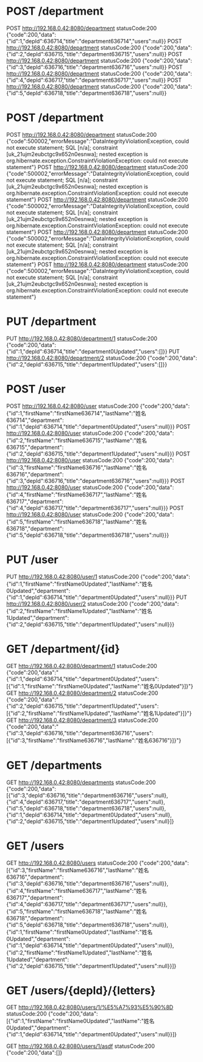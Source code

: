 # POST /department

POST http://192.168.0.42:8080/department
statusCode:200
{"code":200,"data":{"id":1,"depId":636714,"title":"department636714","users":null}}
POST http://192.168.0.42:8080/department
statusCode:200
{"code":200,"data":{"id":2,"depId":636715,"title":"department636715","users":null}}
POST http://192.168.0.42:8080/department
statusCode:200
{"code":200,"data":{"id":3,"depId":636716,"title":"department636716","users":null}}
POST http://192.168.0.42:8080/department
statusCode:200
{"code":200,"data":{"id":4,"depId":636717,"title":"department636717","users":null}}
POST http://192.168.0.42:8080/department
statusCode:200
{"code":200,"data":{"id":5,"depId":636718,"title":"department636718","users":null}}

# POST /department

POST http://192.168.0.42:8080/department
statusCode:200
{"code":500002,"errorMessage":"DataIntegrityViolationException, could not execute statement; SQL [n/a]; constraint [uk_21ujm2eubctgc9x652n0esnwa]; nested exception is org.hibernate.exception.ConstraintViolationException: could not execute statement"}
POST http://192.168.0.42:8080/department
statusCode:200
{"code":500002,"errorMessage":"DataIntegrityViolationException, could not execute statement; SQL [n/a]; constraint [uk_21ujm2eubctgc9x652n0esnwa]; nested exception is org.hibernate.exception.ConstraintViolationException: could not execute statement"}
POST http://192.168.0.42:8080/department
statusCode:200
{"code":500002,"errorMessage":"DataIntegrityViolationException, could not execute statement; SQL [n/a]; constraint [uk_21ujm2eubctgc9x652n0esnwa]; nested exception is org.hibernate.exception.ConstraintViolationException: could not execute statement"}
POST http://192.168.0.42:8080/department
statusCode:200
{"code":500002,"errorMessage":"DataIntegrityViolationException, could not execute statement; SQL [n/a]; constraint [uk_21ujm2eubctgc9x652n0esnwa]; nested exception is org.hibernate.exception.ConstraintViolationException: could not execute statement"}
POST http://192.168.0.42:8080/department
statusCode:200
{"code":500002,"errorMessage":"DataIntegrityViolationException, could not execute statement; SQL [n/a]; constraint [uk_21ujm2eubctgc9x652n0esnwa]; nested exception is org.hibernate.exception.ConstraintViolationException: could not execute statement"}

# PUT /department

PUT http://192.168.0.42:8080/department/1
statusCode:200
{"code":200,"data":{"id":1,"depId":636714,"title":"department0Updated","users":[]}}
PUT http://192.168.0.42:8080/department/2
statusCode:200
{"code":200,"data":{"id":2,"depId":636715,"title":"department1Updated","users":[]}}

# POST /user

POST http://192.168.0.42:8080/user
statusCode:200
{"code":200,"data":{"id":1,"firstName":"firstName636714","lastName":"姓名636714","department":{"id":1,"depId":636714,"title":"department0Updated","users":null}}}
POST http://192.168.0.42:8080/user
statusCode:200
{"code":200,"data":{"id":2,"firstName":"firstName636715","lastName":"姓名636715","department":{"id":2,"depId":636715,"title":"department1Updated","users":null}}}
POST http://192.168.0.42:8080/user
statusCode:200
{"code":200,"data":{"id":3,"firstName":"firstName636716","lastName":"姓名636716","department":{"id":3,"depId":636716,"title":"department636716","users":null}}}
POST http://192.168.0.42:8080/user
statusCode:200
{"code":200,"data":{"id":4,"firstName":"firstName636717","lastName":"姓名636717","department":{"id":4,"depId":636717,"title":"department636717","users":null}}}
POST http://192.168.0.42:8080/user
statusCode:200
{"code":200,"data":{"id":5,"firstName":"firstName636718","lastName":"姓名636718","department":{"id":5,"depId":636718,"title":"department636718","users":null}}}

# PUT /user

PUT http://192.168.0.42:8080/user/1
statusCode:200
{"code":200,"data":{"id":1,"firstName":"firstName0Updated","lastName":"姓名0Updated","department":{"id":1,"depId":636714,"title":"department0Updated","users":null}}}
PUT http://192.168.0.42:8080/user/2
statusCode:200
{"code":200,"data":{"id":2,"firstName":"firstName1Updated","lastName":"姓名1Updated","department":{"id":2,"depId":636715,"title":"department1Updated","users":null}}}

# GET /department/{id}

GET http://192.168.0.42:8080/department/1
statusCode:200
{"code":200,"data":"{\"id\":1,\"depId\":636714,\"title\":\"department0Updated\",\"users\":[{\"id\":1,\"firstName\":\"firstName0Updated\",\"lastName\":\"姓名0Updated\"}]}"}
GET http://192.168.0.42:8080/department/2
statusCode:200
{"code":200,"data":"{\"id\":2,\"depId\":636715,\"title\":\"department1Updated\",\"users\":[{\"id\":2,\"firstName\":\"firstName1Updated\",\"lastName\":\"姓名1Updated\"}]}"}
GET http://192.168.0.42:8080/department/3
statusCode:200
{"code":200,"data":"{\"id\":3,\"depId\":636716,\"title\":\"department636716\",\"users\":[{\"id\":3,\"firstName\":\"firstName636716\",\"lastName\":\"姓名636716\"}]}"}

# GET /departments

GET http://192.168.0.42:8080/departments
statusCode:200
{"code":200,"data":[{"id":3,"depId":636716,"title":"department636716","users":null},{"id":4,"depId":636717,"title":"department636717","users":null},{"id":5,"depId":636718,"title":"department636718","users":null},{"id":1,"depId":636714,"title":"department0Updated","users":null},{"id":2,"depId":636715,"title":"department1Updated","users":null}]}

# GET /users

GET http://192.168.0.42:8080/users
statusCode:200
{"code":200,"data":[{"id":3,"firstName":"firstName636716","lastName":"姓名636716","department":{"id":3,"depId":636716,"title":"department636716","users":null}},{"id":4,"firstName":"firstName636717","lastName":"姓名636717","department":{"id":4,"depId":636717,"title":"department636717","users":null}},{"id":5,"firstName":"firstName636718","lastName":"姓名636718","department":{"id":5,"depId":636718,"title":"department636718","users":null}},{"id":1,"firstName":"firstName0Updated","lastName":"姓名0Updated","department":{"id":1,"depId":636714,"title":"department0Updated","users":null}},{"id":2,"firstName":"firstName1Updated","lastName":"姓名1Updated","department":{"id":2,"depId":636715,"title":"department1Updated","users":null}}]}

# GET /users/{depId}/{letters}

GET http://192.168.0.42:8080/users/1/%E5%A7%93%E5%90%8D
statusCode:200
{"code":200,"data":[{"id":1,"firstName":"firstName0Updated","lastName":"姓名0Updated","department":{"id":1,"depId":636714,"title":"department0Updated","users":null}}]}

GET http://192.168.0.42:8080/users/1/asdf
statusCode:200
{"code":200,"data":[]}
